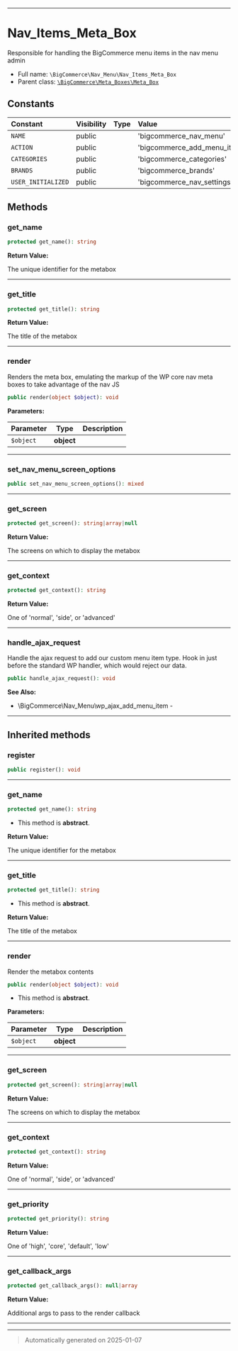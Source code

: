 ***

# Nav_Items_Meta_Box

Responsible for handling the BigCommerce menu items
in the nav menu admin



* Full name: `\BigCommerce\Nav_Menu\Nav_Items_Meta_Box`
* Parent class: [`\BigCommerce\Meta_Boxes\Meta_Box`](./classes/BigCommerce/Meta_Boxes/Meta_Box.md)


## Constants

| Constant | Visibility | Type | Value |
|:---------|:-----------|:-----|:------|
|`NAME`|public| |&#039;bigcommerce_nav_menu&#039;|
|`ACTION`|public| |&#039;bigcommerce_add_menu_items&#039;|
|`CATEGORIES`|public| |&#039;bigcommerce_categories&#039;|
|`BRANDS`|public| |&#039;bigcommerce_brands&#039;|
|`USER_INITIALIZED`|public| |&#039;bigcommerce_nav_settings_initialized&#039;|


## Methods


### get_name



```php
protected get_name(): string
```









**Return Value:**

The unique identifier for the metabox




***

### get_title



```php
protected get_title(): string
```









**Return Value:**

The title of the metabox




***

### render

Renders the meta box, emulating the markup of the WP
core nav meta boxes to take advantage of the nav JS

```php
public render(object $object): void
```








**Parameters:**

| Parameter | Type | Description |
|-----------|------|-------------|
| `$object` | **object** |  |





***

### set_nav_menu_screen_options



```php
public set_nav_menu_screen_options(): mixed
```












***

### get_screen



```php
protected get_screen(): string|array|null
```









**Return Value:**

The screens on which to display the metabox




***

### get_context



```php
protected get_context(): string
```









**Return Value:**

One of 'normal', 'side', or 'advanced'




***

### handle_ajax_request

Handle the ajax request to add our custom menu
item type. Hook in just before the standard
WP handler, which would reject our data.

```php
public handle_ajax_request(): void
```












**See Also:**

* \BigCommerce\Nav_Menu\wp_ajax_add_menu_item - 

***


## Inherited methods


### register



```php
public register(): void
```












***

### get_name



```php
protected get_name(): string
```




* This method is **abstract**.




**Return Value:**

The unique identifier for the metabox




***

### get_title



```php
protected get_title(): string
```




* This method is **abstract**.




**Return Value:**

The title of the metabox




***

### render

Render the metabox contents

```php
public render(object $object): void
```




* This method is **abstract**.



**Parameters:**

| Parameter | Type | Description |
|-----------|------|-------------|
| `$object` | **object** |  |





***

### get_screen



```php
protected get_screen(): string|array|null
```









**Return Value:**

The screens on which to display the metabox




***

### get_context



```php
protected get_context(): string
```









**Return Value:**

One of 'normal', 'side', or 'advanced'




***

### get_priority



```php
protected get_priority(): string
```









**Return Value:**

One of 'high', 'core', 'default', 'low'




***

### get_callback_args



```php
protected get_callback_args(): null|array
```









**Return Value:**

Additional args to pass to the render callback




***


***
> Automatically generated on 2025-01-07

